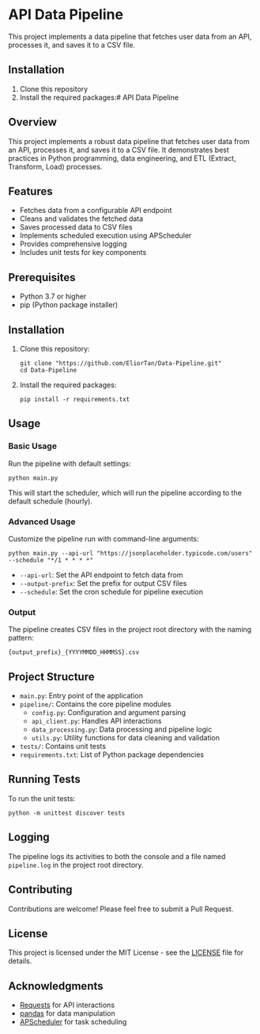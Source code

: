 # API Data Pipeline

This project implements a data pipeline that fetches user data from an API, processes it, and saves it to a CSV file.


## Installation

1. Clone this repository
2. Install the required packages:# API Data Pipeline

## Overview

This project implements a robust data pipeline that fetches user data from an API, processes it, and saves it to a CSV file. It demonstrates best practices in Python programming, data engineering, and ETL (Extract, Transform, Load) processes.

## Features

- Fetches data from a configurable API endpoint
- Cleans and validates the fetched data
- Saves processed data to CSV files
- Implements scheduled execution using APScheduler
- Provides comprehensive logging
- Includes unit tests for key components

## Prerequisites

- Python 3.7 or higher
- pip (Python package installer)

## Installation

1. Clone this repository:
   ```
   git clone "https://github.com/EliorTan/Data-Pipeline.git"
   cd Data-Pipeline
   ```


2. Install the required packages:
   ```
   pip install -r requirements.txt
   ```

## Usage

### Basic Usage

Run the pipeline with default settings:

```
python main.py
```

This will start the scheduler, which will run the pipeline according to the default schedule (hourly).

### Advanced Usage

Customize the pipeline run with command-line arguments:

```
python main.py --api-url "https://jsonplaceholder.typicode.com/users" --schedule "*/1 * * * *"
```

- `--api-url`: Set the API endpoint to fetch data from
- `--output-prefix`: Set the prefix for output CSV files
- `--schedule`: Set the cron schedule for pipeline execution

### Output

The pipeline creates CSV files in the project root directory with the naming pattern:
```
{output_prefix}_{YYYYMMDD_HHMMSS}.csv
```

## Project Structure

- `main.py`: Entry point of the application
- `pipeline/`: Contains the core pipeline modules
  - `config.py`: Configuration and argument parsing
  - `api_client.py`: Handles API interactions
  - `data_processing.py`: Data processing and pipeline logic
  - `utils.py`: Utility functions for data cleaning and validation
- `tests/`: Contains unit tests
- `requirements.txt`: List of Python package dependencies

## Running Tests

To run the unit tests:

```
python -m unittest discover tests
```

## Logging

The pipeline logs its activities to both the console and a file named `pipeline.log` in the project root directory.

## Contributing

Contributions are welcome! Please feel free to submit a Pull Request.

## License

This project is licensed under the MIT License - see the [LICENSE](LICENSE) file for details.

## Acknowledgments

- [Requests](https://docs.python-requests.org/) for API interactions
- [pandas](https://pandas.pydata.org/) for data manipulation
- [APScheduler](https://apscheduler.readthedocs.io/) for task scheduling
